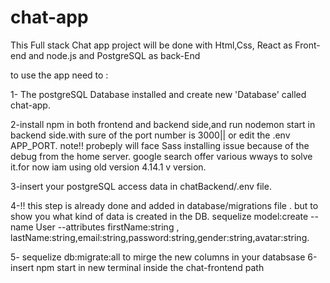 # chat-app

This Full stack Chat app project will be done with Html,Css, React as Front-end and node.js and PostgreSQL  as back-End

to use the app need to :

1- The postgreSQL Database installed and create new 'Database' called chat-app.

2-install npm in both frontend and backend side,and run nodemon start in backend side.with sure of the port number is 3000|| or edit the .env APP_PORT.
note!! probeply will face Sass installing issue because of the debug from the home server. google search offer various wways to solve it.for now iam using old version 4.14.1 v version.

3-insert your postgreSQL access data in chatBackend/.env file.

4-!! this step is already done and added in database/migrations file . but to show you what kind of data is created in the DB. 
sequelize model:create --name User --attributes firstName:string , lastName:string,email:string,password:string,gender:string,avatar:string.

5- sequelize  db:migrate:all to mirge the new columns in your databsase
6-insert npm start in new terminal inside the chat-frontend path
